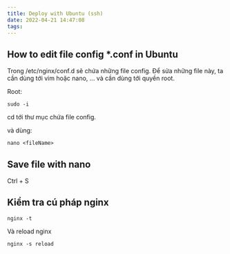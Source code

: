 ```yaml
---
title: Deploy with Ubuntu (ssh)
date: 2022-04-21 14:47:08
tags:
---
```



## How to edit file config *.conf in Ubuntu
Trong /etc/nginx/conf.d sẽ chứa những file config.
Để sửa những file này, ta cần dùng tới vim hoặc nano, ... và cần dùng tới quyền root.

Root:
```
sudo -i
```
cd tới thư mục chứa file config.

và dùng:

```
nano <fileName>
```
## Save file with nano

Ctrl + S

## Kiểm tra cú pháp nginx

```
nginx -t
```
Và reload nginx
```
nginx -s reload
```